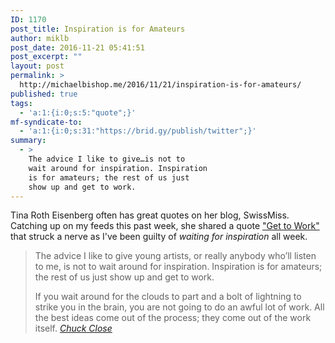 ```yaml
---
ID: 1170
post_title: Inspiration is for Amateurs
author: miklb
post_date: 2016-11-21 05:41:51
post_excerpt: ""
layout: post
permalink: >
  http://michaelbishop.me/2016/11/21/inspiration-is-for-amateurs/
published: true
tags:
  - 'a:1:{i:0;s:5:"quote";}'
mf-syndicate-to:
  - 'a:1:{i:0;s:31:"https://brid.gy/publish/twitter";}'
summary:
  - >
    The advice I like to give…is not to
    wait around for inspiration. Inspiration
    is for amateurs; the rest of us just
    show up and get to work.
---
```

Tina Roth Eisenberg often has great quotes on her blog, SwissMiss. Catching up on my feeds this past week, she shared a quote ["Get to Work"](http://www.swiss-miss.com/2016/07/get-to-work-2.html) that struck a nerve as I've been guilty of *waiting for inspiration* all week.

<blockquote>
The advice I like to give young artists, or really anybody who’ll listen to me, is not to wait around for inspiration. Inspiration is for amateurs; the rest of us just show up and get to work.

If you wait around for the clouds to part and a bolt of lightning to strike you in the brain, you are not going to do an awful lot of work. All the best ideas come out of the process; they come out of the work itself.
<cite><a href="http://www.swiss-miss.com/2016/07/get-to-work-2.html">Chuck Close</a></cite>
</blockquote>
